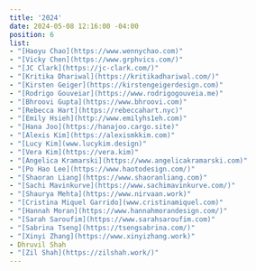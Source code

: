 ```yaml
---
title: '2024'
date: 2024-05-08 12:16:00 -04:00
position: 6
list:
- "[Haoyu Chao](https://www.wennychao.com)"
- "[Vicky Chen](https://www.grphvics.com/)"
- "[JC Clark](https://jc-clark.com/)"
- "[Kritika Dhariwal](https://kritikadhariwal.com/)"
- "[Kirsten Geiger](https://kirstengeigerdesign.com)"
- "[Rodrigo Gouveiar](https://www.rodrigogouveia.me)"
- "[Bhroovi Gupta](https://www.bhroovi.com)"
- "[Rebecca Hart](https://rebeccahart.nyc)"
- "[Emily Hsieh](http://www.emilyhs1eh.com)"
- "[Hana Joo](https://hanajoo.cargo.site)"
- "[Alexis Kim](https://alexismkkim.com)"
- "[Lucy Kim](www.lucykim.design)"
- "[Vera Kim](https://vera.kim)"
- "[Angelica Kramarski](https://www.angelicakramarski.com)"
- "[Po Hao Lee](https://www.haotodesign.com/)"
- "[Shaoran Liang](https://www.shaoranliang.com)"
- "[Sachi Mavinkurve](https://www.sachimavinkurve.com/)"
- "[Shaurya Mehta](https://www.nirvaan.work)"
- "[Cristina Miquel Garrido](www.cristinamiquel.com)"
- "[Hannah Moran](https://www.hannahmorandesign.com/)"
- "[Sarah Saroufim](https://www.sarahsaroufim.com)"
- "[Sabrina Tseng](https://tsengsabrina.com/)"
- "[Xinyi Zhang](https://www.xinyizhang.work)"
- Dhruvil Shah
- "[Zil Shah](https://zilshah.work/)"
---
```


